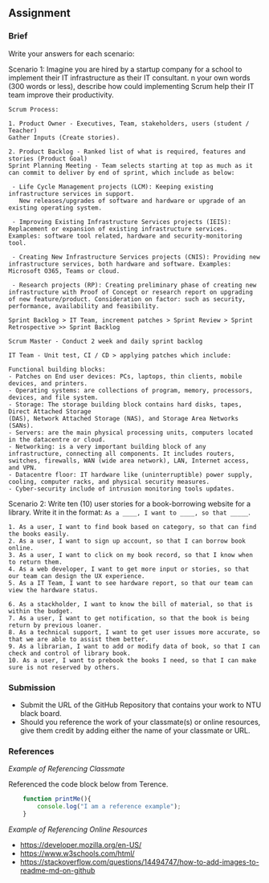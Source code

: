 ## Assignment

### Brief

Write your answers for each scenario:

Scenario 1:
Imagine you are hired by a startup company for a school to implement their IT infrastructure as their IT consultant. n your own words (300 words or less), describe how could implementing Scrum help their IT team improve their productivity.

```
Scrum Process: 

1. Product Owner - Executives, Team, stakeholders, users (student / Teacher)
Gather Inputs (Create stories).

2. Product Backlog - Ranked list of what is required, features and stories (Product Goal)
Sprint Planning Meeting - Team selects starting at top as much as it can commit to deliver by end of sprint, which include as below:

 - Life Cycle Management projects (LCM): Keeping existing infrastructure services in support. 
   New releases/upgrades of software and hardware or upgrade of an existing operating system.

 - Improving Existing Infrastructure Services projects (IEIS): Replacement or expansion of existing infrastructure services. Examples: software tool related, hardware and security-monitoring tool.

 - Creating New Infrastructure Services projects (CNIS): Providing new infrastructure services, both hardware and software. Examples: Microsoft O365, Teams or cloud.

 - Research projects (RP): Creating preliminary phase of creating new infrastructure with Proof of Concept or research report on upgrading of new feature/product. Consideration on factor: such as security, performance, availability and feasibility.

Sprint Backlog > IT Team, increment patches > Sprint Review > Sprint Retrospective >> Sprint Backlog

Scrum Master - Conduct 2 week and daily sprint backlog

IT Team - Unit test, CI / CD > applying patches which include:

Functional building blocks:
- Patches on End user devices: PCs, laptops, thin clients, mobile devices, and printers.
- Operating systems: are collections of program, memory, processors, devices, and file system.
- Storage: The storage building block contains hard disks, tapes, Direct Attached Storage
(DAS), Network Attached Storage (NAS), and Storage Area Networks (SANs).
- Servers: are the main physical processing units, computers located in the datacentre or cloud.
- Networking: is a very important building block of any infrastructure, connecting all components. It includes routers, switches, firewalls, WAN (wide area network), LAN, Internet access, and VPN.
- Datacentre floor: IT hardware like (uninterruptible) power supply, cooling, computer racks, and physical security measures.
- Cyber-security include of intrusion monitoring tools updates.

```

Scenario 2:
Write ten (10) user stories for a book-borrowing website for a library. Write it in the format: `As a ____, I want to ____, so that _____`.

```
1. As a user, I want to find book based on category, so that can find the books easily.
2. As a user, I want to sign up account, so that I can borrow book online.
3. As a user, I want to click on my book record, so that I know when to return them.
4. As a web developer, I want to get more input or stories, so that our team can design the UX experience.
5. As a IT Team, I want to see hardware report, so that our team can view the hardware status.

6. As a stackholder, I want to know the bill of material, so that is within the budget.
7. As a user, I want to get notification, so that the book is being return by previous loaner.
8. As a technical support, I want to get user issues more accurate, so that we are able to assist them better.
9. As a librarian, I want to add or modify data of book, so that I can check and control of library book.
10. As a user, I want to prebook the books I need, so that I can make sure is not reserved by others.
```


### Submission 

- Submit the URL of the GitHub Repository that contains your work to NTU black board.
- Should you reference the work of your classmate(s) or online resources, give them credit by adding either the name of your classmate or URL. 


### References

_Example of Referencing Classmate_

Referenced the code block below from Terence.
```js
    function printMe(){
        console.log("I am a reference example");
    }
```

_Example of Referencing Online Resources_

- https://developer.mozilla.org/en-US/
- https://www.w3schools.com/html/
- https://stackoverflow.com/questions/14494747/how-to-add-images-to-readme-md-on-github

